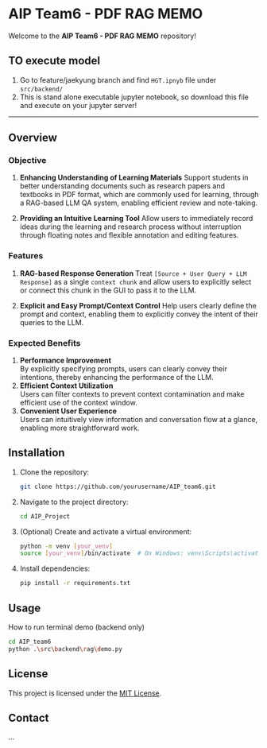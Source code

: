 # AIP Team6 - PDF RAG MEMO

Welcome to the **AIP Team6 - PDF RAG MEMO** repository!

## TO execute model
1. Go to feature/jaekyung branch and find `HGT.ipnyb` file under `src/backend/`
2. This is stand alone executable jupyter notebook, so download this file and execute on your jupyter server!

****

## Overview

### Objective

1. **Enhancing Understanding of Learning Materials**
   Support students in better understanding documents such as research papers and textbooks in PDF format, which are commonly used for learning, through a RAG-based LLM QA system, enabling efficient review and note-taking.

2. **Providing an Intuitive Learning Tool**
   Allow users to immediately record ideas during the learning and research process without interruption through floating notes and flexible annotation and editing features.

### Features

1. **RAG-based Response Generation**
   Treat `[Source + User Query + LLM Response]` as a single `context chunk` and allow users to explicitly select or connect this chunk in the GUI to pass it to the LLM.

2. **Explicit and Easy Prompt/Context Control**
   Help users clearly define the prompt and context, enabling them to explicitly convey the intent of their queries to the LLM.

### Expected Benefits

1. **Performance Improvement**  
    By explicitly specifying prompts, users can clearly convey their intentions, thereby enhancing the performance of the LLM.
2. **Efficient Context Utilization**  
    Users can filter contexts to prevent context contamination and make efficient use of the context window.
3. **Convenient User Experience**  
    Users can intuitively view information and conversation flow at a glance, enabling more straightforward work.

## Installation

1. Clone the repository:
    ```bash
    git clone https://github.com/yourusername/AIP_team6.git
    ```
2. Navigate to the project directory:
    ```bash
    cd AIP_Project
    ```
3. (Optional) Create and activate a virtual environment:
    ```bash
    python -m venv [your_venv]
    source [your_venv]/bin/activate  # On Windows: venv\Scripts\activate
    ```
4. Install dependencies:
    ```bash
    pip install -r requirements.txt
    ```

## Usage
How to run terminal demo (backend only)
```bash
cd AIP_team6
python .\src\backend\rag\demo.py
```

## License

This project is licensed under the [MIT License](LICENSE).

## Contact
...
